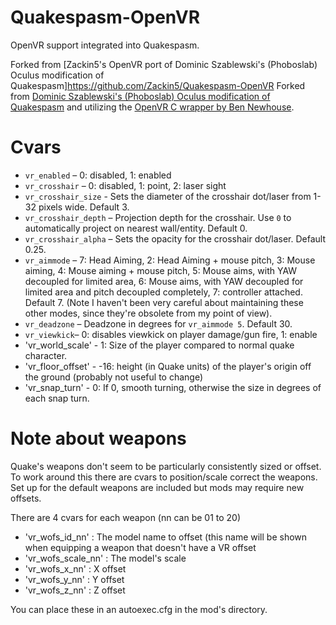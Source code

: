 # Quakespasm-OpenVR
OpenVR support integrated into Quakespasm.

Forked from [Zackin5's OpenVR port of Dominic Szablewski's (Phoboslab) Oculus modification of Quakespasm]https://github.com/Zackin5/Quakespasm-OpenVR
Forked from [Dominic Szablewski's (Phoboslab) Oculus modification of Quakespasm](https://github.com/phoboslab/Quakespasm-Rift) and utilizing the [OpenVR C wrapper by Ben Newhouse](https://github.com/newhouseb/openvr-c).

# Cvars

* `vr_enabled` – 0: disabled, 1: enabled
* `vr_crosshair` – 0: disabled, 1: point, 2: laser sight
* `vr_crosshair_size` - Sets the diameter of the crosshair dot/laser from 1-32 pixels wide. Default 3.
* `vr_crosshair_depth` – Projection depth for the crosshair. Use `0` to automatically project on nearest wall/entity. Default 0.
* `vr_crosshair_alpha` – Sets the opacity for the crosshair dot/laser. Default 0.25.
* `vr_aimmode` – 7: Head Aiming, 2: Head Aiming + mouse pitch, 3: Mouse aiming, 4: Mouse aiming + mouse pitch, 5: Mouse aims, with YAW decoupled for limited area, 6: Mouse aims, with YAW decoupled for limited area and pitch decoupled completely, 7: controller attached. Default 7. (Note I haven't been very careful about maintaining these other modes, since they're obsolete from my point of view).
* `vr_deadzone` – Deadzone in degrees for `vr_aimmode 5`. Default 30.
* `vr_viewkick`– 0: disables viewkick on player damage/gun fire, 1: enable
* 'vr_world_scale' - 1: Size of the player compared to normal quake character.
* 'vr_floor_offset' - -16: height (in Quake units) of the player's origin off the ground (probably not useful to change)
* 'vr_snap_turn' - 0: If 0, smooth turning, otherwise the size in degrees of each snap turn.

# Note about weapons

Quake's weapons don't seem to be particularly consistently sized or offset. To work around this there are cvars to position/scale correct the weapons. Set up for the default weapons are included but mods may require new offsets.

There are 4 cvars for each weapon (nn can be 01 to 20)

* 'vr_wofs_id_nn' : The model name to offset (this name will be shown when equipping a weapon that doesn't have a VR offset
* 'vr_wofs_scale_nn' : The model's scale
* 'vr_wofs_x_nn' : X offset
* 'vr_wofs_y_nn' : Y offset
* 'vr_wofs_z_nn' : Z offset

You can place these in an autoexec.cfg in the mod's directory.
